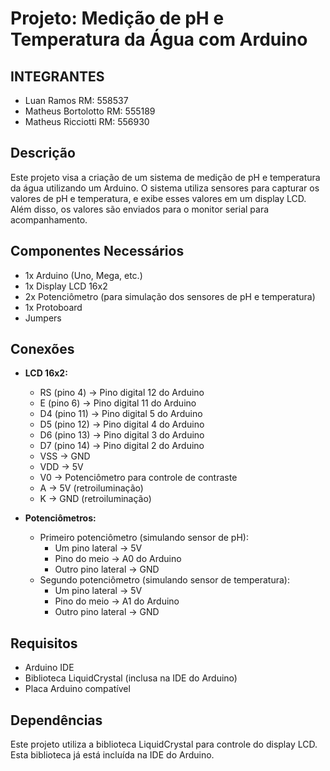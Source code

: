 # Projeto: Medição de pH e Temperatura da Água com Arduino

## INTEGRANTES

- Luan Ramos RM: 558537
- Matheus Bortolotto RM: 555189
- Matheus Ricciotti RM: 556930

## Descrição

Este projeto visa a criação de um sistema de medição de pH e temperatura da água utilizando um Arduino. O sistema utiliza sensores para capturar os valores de pH e temperatura, e exibe esses valores em um display LCD. Além disso, os valores são enviados para o monitor serial para acompanhamento.

## Componentes Necessários

- 1x Arduino (Uno, Mega, etc.)
- 1x Display LCD 16x2
- 2x Potenciômetro (para simulação dos sensores de pH e temperatura)
- 1x Protoboard
- Jumpers

## Conexões

- **LCD 16x2:**

  - RS (pino 4) -> Pino digital 12 do Arduino
  - E (pino 6) -> Pino digital 11 do Arduino
  - D4 (pino 11) -> Pino digital 5 do Arduino
  - D5 (pino 12) -> Pino digital 4 do Arduino
  - D6 (pino 13) -> Pino digital 3 do Arduino
  - D7 (pino 14) -> Pino digital 2 do Arduino
  - VSS -> GND
  - VDD -> 5V
  - V0 -> Potenciômetro para controle de contraste
  - A -> 5V (retroiluminação)
  - K -> GND (retroiluminação)

- **Potenciômetros:**
  - Primeiro potenciômetro (simulando sensor de pH):
    - Um pino lateral -> 5V
    - Pino do meio -> A0 do Arduino
    - Outro pino lateral -> GND
  - Segundo potenciômetro (simulando sensor de temperatura):
    - Um pino lateral -> 5V
    - Pino do meio -> A1 do Arduino
    - Outro pino lateral -> GND

## Requisitos

- Arduino IDE
- Biblioteca LiquidCrystal (inclusa na IDE do Arduino)
- Placa Arduino compatível

## Dependências

Este projeto utiliza a biblioteca LiquidCrystal para controle do display LCD. Esta biblioteca já está incluída na IDE do Arduino.
